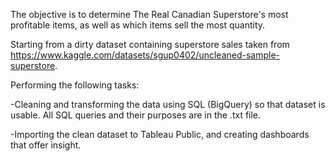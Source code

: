The objective is to determine The Real Canadian Superstore's most profitable items, as well as which items sell the most quantity. 

Starting from a dirty dataset containing superstore sales taken from https://www.kaggle.com/datasets/sgup0402/uncleaned-sample-superstore.

Performing the following tasks:

-Cleaning and transforming the data using SQL (BigQuery) so that dataset is usable. All SQL queries and their purposes are in the .txt file. 

-Importing the clean dataset to Tableau Public, and creating dashboards that offer insight.
